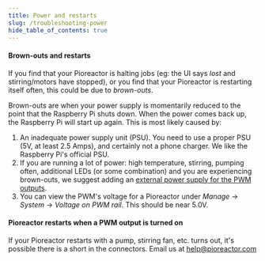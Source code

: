 ```yaml
---
title: Power and restarts
slug: /troubleshooting-power
hide_table_of_contents: true
---
```


#### Brown-outs and restarts

If you find that your Pioreactor is halting jobs (eg: the UI says _lost_ and stirring/motors have stopped), or you find that your Pioreactor is restarting itself often, this could be due to _brown-outs_.

Brown-outs are when your power supply is momentarily reduced to the point that the Raspberry Pi shuts down. When the power comes back up, the Raspberry Pi will start up again. This is most likely caused by:

1. An inadequate power supply unit (PSU). You need to use a proper PSU (5V, at least 2.5 Amps), and certainly not a phone charger. We like the Raspberry Pi's official PSU.
2. If you are running a lot of power: high temperature, stirring, pumping often, additional LEDs (or some combination) and you are experiencing brown-outs, we suggest adding an [external power supply for the PWM outputs](https://docs.pioreactor.com/user-guide/external-power).
3. You can view the PWM's voltage for a Pioreactor under _Manage_ -> _System_ -> _Voltage on PWM rail_. This should be near 5.0V.


#### Pioreactor restarts when a PWM output is turned on

If your Pioreactor restarts with a pump, stirring fan, etc. turns out, it's possible there is a short in the connectors. Email us at help@pioreactor.com
